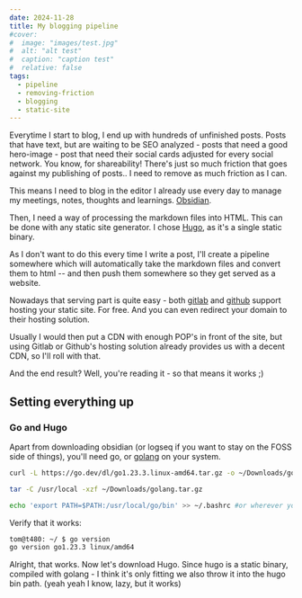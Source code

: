 ```yaml
---
date: 2024-11-28
title: My blogging pipeline
#cover:
#  image: "images/test.jpg"
#  alt: "alt test"
#  caption: "caption test"
#  relative: false
tags:
  - pipeline
  - removing-friction
  - blogging
  - static-site
---
```


Everytime I start to blog, I end up with hundreds of unfinished posts. Posts that have text, but are waiting to be SEO analyzed - posts that need a good hero-image - post that need their social cards adjusted for every social network. You know, for shareability! There's just so much friction that goes against my publishing of posts.. I need to remove as much friction as I can. 

This means I need to blog in the editor I already use every day to manage my meetings, notes, thoughts and learnings. [Obsidian](https://obsidian.md/). 

Then, I need a way of processing the markdown files into HTML. This can be done with any static site generator. I chose [Hugo](https://gohugo.io/), as it's a single static binary.

As I don't want to do this every time I write a post, I'll create a pipeline somewhere which will automatically take the markdown files and convert them to html -- and then push them somewhere so they get served as a website.

Nowadays that serving part is quite easy - both [gitlab](https://docs.gitlab.com/ee/user/project/pages/) and [github](https://pages.github.com/) support hosting your static site. For free. And you can even redirect your domain to their hosting solution.

Usually I would then put a CDN with enough POP's in front of the site, but using Gitlab or Github's hosting solution already provides us with a decent CDN, so I'll roll with that.

And the end result? Well, you're reading it - so that means it works ;)

## Setting everything up

### Go and Hugo
Apart from downloading obsidian (or logseq if you want to stay on the FOSS side of things), you'll need go, or [golang](https://go.dev/doc/install) on your system.

```sh
curl -L https://go.dev/dl/go1.23.3.linux-amd64.tar.gz -o ~/Downloads/golang.tar.gz

tar -C /usr/local -xzf ~/Downloads/golang.tar.gz

echo 'export PATH=$PATH:/usr/local/go/bin' >> ~/.bashrc #or wherever you store your preferences ;)
```

Verify that it works:

```sh
tom@t480: ~/ $ go version
go version go1.23.3 linux/amd64
```

Alright, that works. Now let's download Hugo. Since hugo is a static binary, compiled with golang - I think it's only fitting we also throw it into the hugo bin path. (yeah yeah I know, lazy, but it works)





